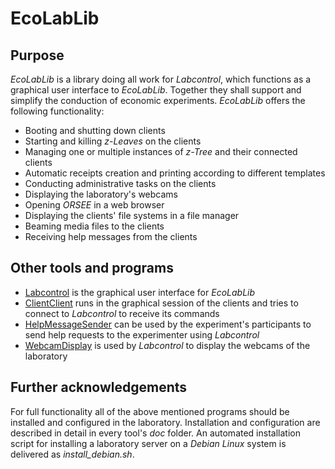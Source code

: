 # EcoLabLib

## Purpose

*EcoLabLib* is a library doing all work for *Labcontrol*, which functions as a graphical user interface to *EcoLabLib*. Together they shall support and simplify the conduction of economic experiments. *EcoLabLib* offers the following functionality:

* Booting and shutting down clients
* Starting and killing *z-Leaves* on the clients
* Managing one or multiple instances of *z-Tree* and their connected clients
* Automatic receipts creation and printing according to different templates
* Conducting administrative tasks on the clients
* Displaying the laboratory's webcams
* Opening *ORSEE* in a web browser
* Displaying the clients' file systems in a file manager
* Beaming media files to the clients
* Receiving help messages from the clients

## Other tools and programs

* [Labcontrol](https://github.com/markuspg/Labcontrol) is the graphical user interface for *EcoLabLib*
* [ClientClient](https://github.com/markuspg/ClientClient) runs in the graphical session of the clients and tries to connect to *Labcontrol* to receive its commands
* [HelpMessageSender](https://github.com/markuspg/HelpMessageSender) can be used by the experiment's participants to send help requests to the experimenter using *Labcontrol*
* [WebcamDisplay](https://github.com/markuspg/WebcamDisplay) is used by *Labcontrol* to display the webcams of the laboratory

## Further acknowledgements

For full functionality all of the above mentioned programs should be installed and configured in the laboratory. Installation and configuration are described in detail in every tool's *doc* folder. An automated installation script for installing a laboratory server on a *Debian Linux* system is delivered as *install_debian.sh*.

